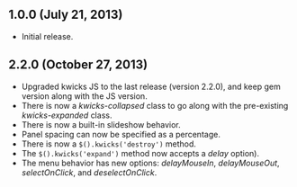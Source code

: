 ## 1.0.0 (July 21, 2013)

* Initial release.

## 2.2.0 (October 27, 2013)

* Upgraded kwicks JS to the last release (version 2.2.0), and keep gem version along with the JS version.
* There is now a *kwicks-collapsed* class to go along with the pre-existing *kwicks-expanded* class.
* There is now a built-in slideshow behavior.
* Panel spacing can now be specified as a percentage.
* There is now a ```$().kwicks('destroy')``` method.
* The ```$().kwicks('expand')``` method now accepts a *delay* option).
* The menu behavior has new options: *delayMouseIn*, *delayMouseOut*, *selectOnClick*, and *deselectOnClick*.